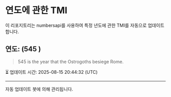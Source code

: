 
# 연도에 관한 TMI

이 리포지토리는 numbersapi를 사용하여 특정 년도에 관한 TMI를 자동으로 업데이트합니다.

## 연도: (545 )
> 545 is the year that the Ostrogoths besiege Rome.

⏳ 업데이트 시간: 2025-08-15 20:44:32 (UTC)

---
자동 업데이트 봇에 의해 관리됩니다.

